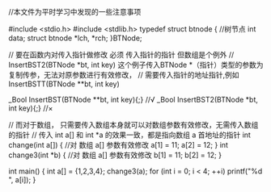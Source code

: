 
//本文件为平时学习中发现的一些注意事项

#include <stdio.h>
#include <stdlib.h>
typedef struct btnode
{
	//树节点
	int data;
	struct btnode *lch, *rch;
}BTNode;

// 要在函数内对传入指针做修改 必须 传入指针的指针   但数组是个例外
// InsertBST2(BTNode *bt, int key) 这个例子传入BTNode *（指针）类型的参数为复制传参，无法对原参数进行有效修改，
// 需要传入指针的地址指针,例如 InsertBSTT(BTNode **bt, int key)

  _Bool InsertBST(BTNode **bt, int key){;}  //√
  _Bool InsertBST2(BTNode *bt, int key){;}  //×

// 而对于数组， 只需要传入数组本身就可以对数组参数有效修改，无需传入数组的指针
// 传入 int a[] 和 int *a 的效果一致，都是指向数组 a 首地址的指针 
 int change(int a[])
 {
 	//对 数组 a[] 参数有效修改
 	a[1] = 11;
 	a[2] = 12;
 }
 int change3(int *b)
 {
 	//对 数组 a[] 参数有效修改
 	b[1] = 11;
 	b[2] = 12;
 }

int main()
{
	int a[] = {1,2,3,4};
	change3(a);
	for (int i = 0; i < 4; ++i) printf("%d ", a[i]);
}


